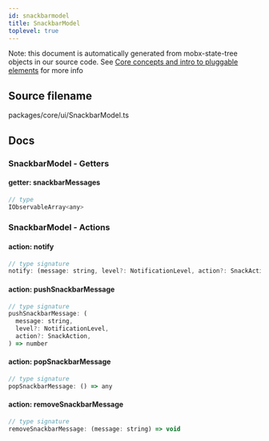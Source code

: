 ```yaml
---
id: snackbarmodel
title: SnackbarModel
toplevel: true
---
```


Note: this document is automatically generated from mobx-state-tree objects in
our source code. See
[Core concepts and intro to pluggable elements](/docs/developer_guide/) for more
info

## Source filename

packages/core/ui/SnackbarModel.ts

## Docs

### SnackbarModel - Getters

#### getter: snackbarMessages

```js
// type
IObservableArray<any>
```

### SnackbarModel - Actions

#### action: notify

```js
// type signature
notify: (message: string, level?: NotificationLevel, action?: SnackAction) => void
```

#### action: pushSnackbarMessage

```js
// type signature
pushSnackbarMessage: (
  message: string,
  level?: NotificationLevel,
  action?: SnackAction,
) => number
```

#### action: popSnackbarMessage

```js
// type signature
popSnackbarMessage: () => any
```

#### action: removeSnackbarMessage

```js
// type signature
removeSnackbarMessage: (message: string) => void
```
